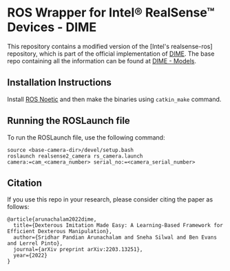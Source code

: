 # ROS Wrapper for Intel&reg; RealSense&trade; Devices - DIME
This repository contains a modified version of the [Intel's realsense-ros] repository, which is part of the official implementation of [DIME](https://arxiv.org/abs/2203.13251). The base repo containing all the information can be found at [DIME - Models](https://github.com/NYU-robot-learning/DIME-Models).

## Installation Instructions
Install [ROS Noetic](http://wiki.ros.org/noetic/Installation/Ubuntu) and then make the binaries using `catkin_make` command.

## Running the ROSLaunch file
To run the ROSLaunch file, use the following command:
```
source <base-camera-dir>/devel/setup.bash
roslaunch realsense2_camera rs_camera.launch camera:=cam_<camera_number> serial_no:=<camera_serial_number>
``` 

## Citation 
If you use this repo in your research, please consider citing the paper as follows:
```
@article{arunachalam2022dime,
  title={Dexterous Imitation Made Easy: A Learning-Based Framework for Efficient Dexterous Manipulation},
  author={Sridhar Pandian Arunachalam and Sneha Silwal and Ben Evans and Lerrel Pinto},
  journal={arXiv preprint arXiv:2203.13251},
  year={2022}
}
```